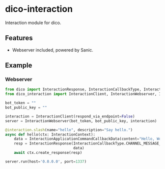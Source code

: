 # dico-interaction
Interaction module for dico.

## Features
- Webserver included, powered by Sanic.

## Example

### Webserver
```py
from dico import InteractionResponse, InteractionCallbackType, InteractionApplicationCommandCallbackData
from dico_interaction import InteractionClient, InteractionWebserver, InteractionContext

bot_token = ""
bot_public_key = ""

interaction = InteractionClient(respond_via_endpoint=False)
server = InteractionWebserver(bot_token, bot_public_key, interaction)

@interaction.slash(name="hello", description="Say hello.")
async def hello(ctx: InteractionContext):
    data = InteractionApplicationCommandCallbackData(content="Hello, World!")
    resp = InteractionResponse(InteractionCallbackType.CHANNEL_MESSAGE_WITH_SOURCE,
                               data)
    await ctx.create_response(resp)

server.run(host='0.0.0.0', port=1337)

```
